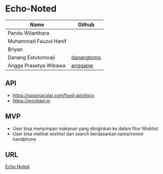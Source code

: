 # Echo-Noted
| Name                  | Github   |
|-----------------------|----------|
| Pandu Wilanthara      |          |
| Muhammad Fauzul Hanif |          |
| Briyan                |          |
| Danang Estutomoaji    | [danangtomo](https://github.com/danangtomo) |
| Angga Prasetya Wibawa | [anggapw](https://github.com/anggapw) |

## API
- https://spoonacular.com/food-api/docs
- https://mockapi.io

## MVP
- User bisa menyimpan makanan yang diinginkan ke dalam fitur Wishlist
- User bisa melihat wishlist dan search berdasarkan nama/nomor handphone

## URL
[Echo Noted](https://echo-noted.netlify.app/)
